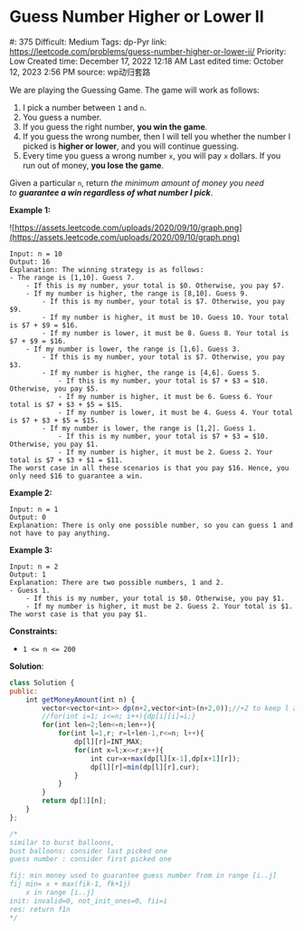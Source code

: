 # Guess Number Higher or Lower II

#: 375
Difficult: Medium
Tags: dp-Pyr
link: https://leetcode.com/problems/guess-number-higher-or-lower-ii/
Priority: Low
Created time: December 17, 2022 12:18 AM
Last edited time: October 12, 2023 2:56 PM
source: wp动归套路

We are playing the Guessing Game. The game will work as follows:

1. I pick a number between `1` and `n`.
2. You guess a number.
3. If you guess the right number, **you win the game**.
4. If you guess the wrong number, then I will tell you whether the number I picked is **higher or lower**, and you will continue guessing.
5. Every time you guess a wrong number `x`, you will pay `x` dollars. If you run out of money, **you lose the game**.

Given a particular `n`, return *the minimum amount of money you need to **guarantee a win regardless of what number I pick***.

**Example 1:**

![https://assets.leetcode.com/uploads/2020/09/10/graph.png](https://assets.leetcode.com/uploads/2020/09/10/graph.png)

```
Input: n = 10
Output: 16
Explanation: The winning strategy is as follows:
- The range is [1,10]. Guess 7.
    - If this is my number, your total is $0. Otherwise, you pay $7.
    - If my number is higher, the range is [8,10]. Guess 9.
        - If this is my number, your total is $7. Otherwise, you pay $9.
        - If my number is higher, it must be 10. Guess 10. Your total is $7 + $9 = $16.
        - If my number is lower, it must be 8. Guess 8. Your total is $7 + $9 = $16.
    - If my number is lower, the range is [1,6]. Guess 3.
        - If this is my number, your total is $7. Otherwise, you pay $3.
        - If my number is higher, the range is [4,6]. Guess 5.
            - If this is my number, your total is $7 + $3 = $10. Otherwise, you pay $5.
            - If my number is higher, it must be 6. Guess 6. Your total is $7 + $3 + $5 = $15.
            - If my number is lower, it must be 4. Guess 4. Your total is $7 + $3 + $5 = $15.
        - If my number is lower, the range is [1,2]. Guess 1.
            - If this is my number, your total is $7 + $3 = $10. Otherwise, you pay $1.
            - If my number is higher, it must be 2. Guess 2. Your total is $7 + $3 + $1 = $11.
The worst case in all these scenarios is that you pay $16. Hence, you only need $16 to guarantee a win.

```

**Example 2:**

```
Input: n = 1
Output: 0
Explanation: There is only one possible number, so you can guess 1 and not have to pay anything.

```

**Example 3:**

```
Input: n = 2
Output: 1
Explanation: There are two possible numbers, 1 and 2.
- Guess 1.
    - If this is my number, your total is $0. Otherwise, you pay $1.
    - If my number is higher, it must be 2. Guess 2. Your total is $1.
The worst case is that you pay $1.

```

**Constraints:**

- `1 <= n <= 200`

**Solution**:

```jsx
class Solution {
public:
    int getMoneyAmount(int n) {
        vector<vector<int>> dp(n+2,vector<int>(n+2,0));//+2 to keep l and r not overflow
        //for(int i=1; i<=n; i++){dp[i][i]=i;}
        for(int len=2;len<=n;len++){
            for(int l=1,r; r=l+len-1,r<=n; l++){
                dp[l][r]=INT_MAX;
                for(int x=l;x<=r;x++){
                    int cur=x+max(dp[l][x-1],dp[x+1][r]);
                    dp[l][r]=min(dp[l][r],cur);
                }
            }
        }
        return dp[1][n];
    }
};

/*
similar to burst balloons,
bust balloons: consider last picked one
guess number : consider first picked one

fij: min money used to guarantee guess number from in range [i..j]
fij min= x + max(fik-1, fk+1j)
    x in range [i..j]
init: invalid=0, not_init_ones=0, fii=i
res: return f1n
*/
```